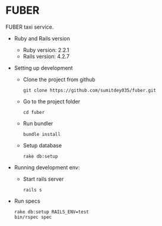 # FUBER

FUBER taxi service.

* Ruby and Rails version
    * Ruby version: 2.2.1
    * Rails version: 4.2.7

* Setting up development
    * Clone the project from github
        ````
        git clone https://github.com/sumitdey035/fuber.git
        ````
    * Go to the project folder
        ````
        cd fuber
        ````
    * Run bundler
        ````
        bundle install
        ````
    * Setup database
        ````
        rake db:setup
        ````
        
* Running development env:
    * Start rails server
        ````
        rails s
        ````
* Run specs
    ````
    rake db:setup RAILS_ENV=test
    bin/rspec spec
    ````